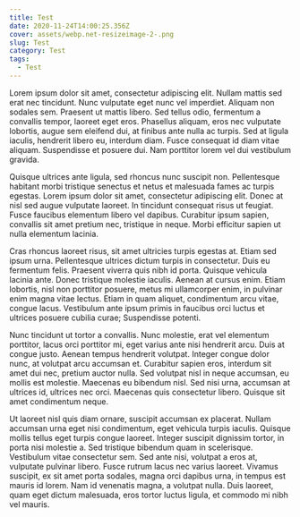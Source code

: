 ```yaml
---
title: Test
date: 2020-11-24T14:00:25.356Z
cover: assets/webp.net-resizeimage-2-.png
slug: Test
category: Test
tags:
  - Test
---
```

<!--StartFragment-->

Lorem ipsum dolor sit amet, consectetur adipiscing elit. Nullam mattis sed erat nec tincidunt. Nunc vulputate eget nunc vel imperdiet. Aliquam non sodales sem. Praesent ut mattis libero. Sed tellus odio, fermentum a convallis tempor, laoreet eget eros. Phasellus aliquam, eros nec vulputate lobortis, augue sem eleifend dui, at finibus ante nulla ac turpis. Sed at ligula iaculis, hendrerit libero eu, interdum diam. Fusce consequat id diam vitae aliquam. Suspendisse et posuere dui. Nam porttitor lorem vel dui vestibulum gravida.

Quisque ultrices ante ligula, sed rhoncus nunc suscipit non. Pellentesque habitant morbi tristique senectus et netus et malesuada fames ac turpis egestas. Lorem ipsum dolor sit amet, consectetur adipiscing elit. Donec at nisl sed augue vulputate laoreet. In tincidunt consequat risus ut feugiat. Fusce faucibus elementum libero vel dapibus. Curabitur ipsum sapien, convallis sit amet pretium nec, tristique in neque. Morbi efficitur sapien ut nulla elementum lacinia.

Cras rhoncus laoreet risus, sit amet ultricies turpis egestas at. Etiam sed ipsum urna. Pellentesque ultrices dictum turpis in consectetur. Duis eu fermentum felis. Praesent viverra quis nibh id porta. Quisque vehicula lacinia ante. Donec tristique molestie iaculis. Aenean at cursus enim. Etiam lobortis, nisl non porttitor posuere, metus mi ullamcorper enim, in pulvinar enim magna vitae lectus. Etiam in quam aliquet, condimentum arcu vitae, congue lacus. Vestibulum ante ipsum primis in faucibus orci luctus et ultrices posuere cubilia curae; Suspendisse potenti.

Nunc tincidunt ut tortor a convallis. Nunc molestie, erat vel elementum porttitor, lacus orci porttitor mi, eget varius ante nisi hendrerit arcu. Duis at congue justo. Aenean tempus hendrerit volutpat. Integer congue dolor nunc, at volutpat arcu accumsan et. Curabitur sapien eros, interdum sit amet dui nec, pretium auctor nulla. Sed volutpat nisl in neque accumsan, eu mollis est molestie. Maecenas eu bibendum nisl. Sed nisi urna, accumsan at ultrices id, ultrices nec orci. Maecenas quis consectetur libero. Quisque sit amet condimentum neque.

Ut laoreet nisl quis diam ornare, suscipit accumsan ex placerat. Nullam accumsan urna eget nisi condimentum, eget vehicula turpis iaculis. Quisque mollis tellus eget turpis congue laoreet. Integer suscipit dignissim tortor, in porta nisi molestie a. Sed tristique bibendum quam in scelerisque. Vestibulum vitae consectetur sem. Sed ante nisi, volutpat a eros at, vulputate pulvinar libero. Fusce rutrum lacus nec varius laoreet. Vivamus suscipit, ex sit amet porta sodales, magna orci dapibus urna, in tempus est mauris id lorem. Nam id venenatis magna, a volutpat nulla. Duis laoreet, quam eget dictum malesuada, eros tortor luctus ligula, et commodo mi nibh vel mauris.

<!--EndFragment-->